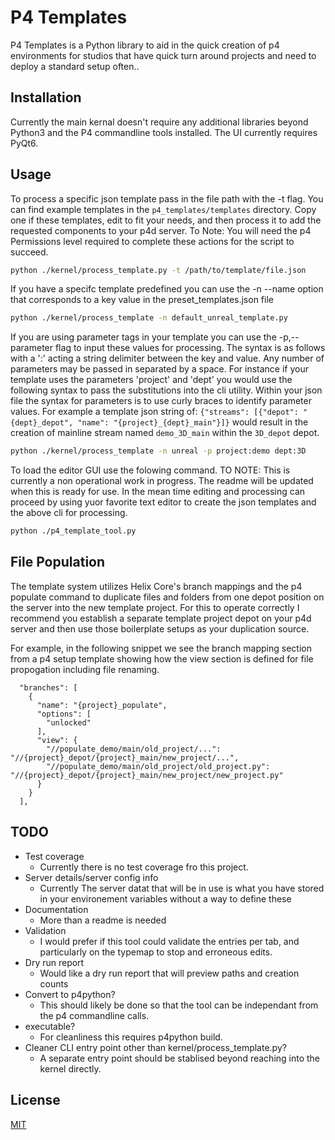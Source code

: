 # P4 Templates

P4 Templates is a Python library to aid in the quick creation of p4 environments for studios that have quick turn around projects and need to deploy a standard setup often..

## Installation

Currently the main kernal doesn't require any additional libraries beyond Python3 and the P4 commandline tools installed.
The UI currently requires PyQt6. 

## Usage

To process a specific json template pass in the file path with the -t flag. 
You can find example templates in the `p4_templates/templates` directory. Copy one if these templates, edit to fit your needs, and then process it to add the requested components to your p4d server. To Note: You will need the p4 Permissions level required to complete these actions for the script to succeed.

```bash
python ./kernel/process_template.py -t /path/to/template/file.json
```

If you have a specifc template predefined you can use the -n --name option that corresponds to a key value in the preset_templates.json file

```bash
python ./kernel/process_template -n default_unreal_template.py
```

If you are using parameter tags in your template you can use the -p,--parameter flag to input these values for processing. 
The syntax is as follows with a ':' acting a string delimiter between the key and value. 
Any number of parameters may be passed in separated by a space.
For instance if your template uses the parameters 'project' and 'dept' you would use the following syntax to pass the substitutions into the cli utility. 
Within your json file the syntax for parameters is to use curly braces to identify parameter values. 
For example a template json string of: 
`{"streams": [{"depot": "{dept}_depot", "name": "{project}_{dept}_main"}]}` would result in the creation of mainline stream named `demo_3D_main` within the `3D_depot` depot.

```bash
python ./kernel/process_template -n unreal -p project:demo dept:3D
```

To load the editor GUI use the folowing command.
TO NOTE: This is currently a non operational work in progress. The readme will be updated when this is ready for use. In the mean time editing and processing can proceed by using yuor favorite text editor to create the json templates and the above cli for processing. 

```bash
python ./p4_template_tool.py
```

## File Population

The template system utilizes Helix Core's branch mappings and the p4 populate command to duplicate files and folders from one depot position on the server into the new template project. For this to operate correctly I recommend you establish a separate template project depot on your p4d server and then use those boilerplate setups as your duplication source.

For example, in the following snippet we see the branch mapping section from a p4 setup template showing how the view section is defined for file propogation including file renaming.
 
```
  "branches": [
    {
      "name": "{project}_populate",
      "options": [
        "unlocked"
      ],
      "view": {
        "//populate_demo/main/old_project/...": "//{project}_depot/{project}_main/new_project/...",
        "//populate_demo/main/old_project/old_project.py": "//{project}_depot/{project}_main/new_project/new_project.py"
      }
    }
  ],
```

## TODO
- Test coverage
  - Currently there is no test coverage fro this project.
- Server details/server config info
  - Currently The server datat that will be in use is what you have stored in your environement variables without a way to define these 
- Documentation
  - More than a readme is needed 
- Validation 
  - I would prefer if this tool could validate the entries per tab, and particularly on the typemap to stop and erroneous edits.
- Dry run report
  - Would like a dry run report that will preview paths and creation counts
- Convert to p4python?
  - This should likely be done so that the tool can be independant from the p4 commandline calls.
- executable?
  - For cleanliness this requires p4python build.
- Cleaner CLI entry point other than kernel/process_template.py?
  - A separate entry point should be stablised beyond reaching into the kernel directly.
 
## License

[MIT](https://choosealicense.com/licenses/mit/)